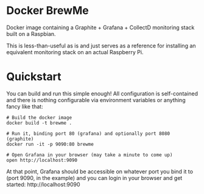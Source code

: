 Docker BrewMe
=============

Docker image containing a Graphite + Grafana + CollectD monitoring stack
built on a Raspbian.

This is less-than-useful as is and just serves as a reference for installing
an equivalent monitoring stack on an actual Raspberry Pi.

Quickstart
==========

You can build and run this simple enough!  All configuration is self-contained
and there is nothing configurable via environment variables or anything fancy
like that:

```shell
# Build the docker image
docker build -t brewme .

# Run it, binding port 80 (grafana) and optionally port 8080 (graphite)
docker run -it -p 9090:80 brewme

# Open Grafana in your browser (may take a minute to come up)
open http://localhost:9090
```

At that point, Grafana should be accessible on whatever port you bind
it to (port 9090, in the example) and you can login in your browser
and get started: http://localhost:9090

